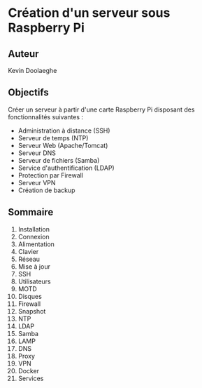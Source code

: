 # Création d'un serveur sous Raspberry Pi

## Auteur

Kevin Doolaeghe

## Objectifs

Créer un serveur à partir d'une carte Raspberry Pi disposant des fonctionnalités suivantes :

- Administration à distance (SSH)
- Serveur de temps (NTP)
- Serveur Web (Apache/Tomcat)
- Serveur DNS
- Serveur de fichiers (Samba)
- Service d'authentification (LDAP)
- Protection par Firewall
- Serveur VPN
- Création de backup

## Sommaire

1. Installation
2. Connexion
3. Alimentation
4. Clavier
5. Réseau
6. Mise à jour
7. SSH
8. Utilisateurs
9. MOTD
10. Disques
11. Firewall
12. Snapshot
13. NTP
14. LDAP
15. Samba
16. LAMP
17. DNS
18. Proxy
19. VPN
20. Docker
21. Services